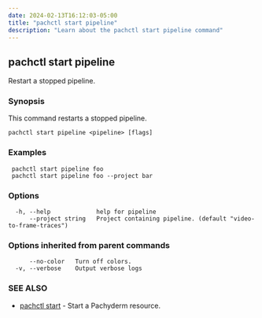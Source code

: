 ```yaml
---
date: 2024-02-13T16:12:03-05:00
title: "pachctl start pipeline"
description: "Learn about the pachctl start pipeline command"
---
```


## pachctl start pipeline

Restart a stopped pipeline.

### Synopsis

This command restarts a stopped pipeline.

```
pachctl start pipeline <pipeline> [flags]
```

### Examples

```
 pachctl start pipeline foo 
 pachctl start pipeline foo --project bar 

```

### Options

```
  -h, --help             help for pipeline
      --project string   Project containing pipeline. (default "video-to-frame-traces")
```

### Options inherited from parent commands

```
      --no-color   Turn off colors.
  -v, --verbose    Output verbose logs
```

### SEE ALSO

* [pachctl start](../pachctl_start)	 - Start a Pachyderm resource.

